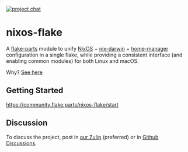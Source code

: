 [![project chat](https://img.shields.io/badge/zulip-join_chat-brightgreen.svg)](https://nixos.zulipchat.com/#narrow/stream/413948-nixos)

# nixos-flake

A [flake-parts](https://flake.parts/) module to unify [NixOS](https://nixos.org/manual/nixos/stable/) + [nix-darwin](https://github.com/LnL7/nix-darwin) + [home-manager] configuration in a single flake, while providing a consistent interface (and enabling common modules) for both Linux and macOS.

Why? [See here](https://github.com/srid/nixos-flake/discussions/40#discussioncomment-7542918)

[home-manager]: https://github.com/nix-community/home-manager

## Getting Started

https://community.flake.parts/nixos-flake/start

## Discussion

To discuss the project, post in [our Zulip](https://nixos.zulipchat.com/#narrow/stream/413948-nixos) (preferred) or in [Github Discussions](https://github.com/srid/nixos-flake/discussions).
